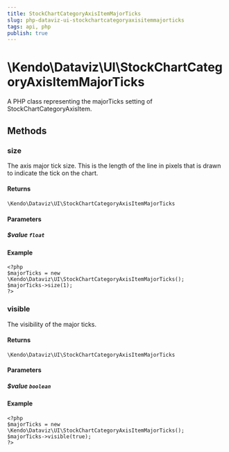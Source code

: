 ```yaml
---
title: StockChartCategoryAxisItemMajorTicks
slug: php-dataviz-ui-stockchartcategoryaxisitemmajorticks
tags: api, php
publish: true
---
```


# \Kendo\Dataviz\UI\StockChartCategoryAxisItemMajorTicks

A PHP class representing the majorTicks setting of StockChartCategoryAxisItem.


## Methods

### size
The axis major tick size. This is the length of the line in pixels that is drawn to indicate the tick
on the chart.

#### Returns
`\Kendo\Dataviz\UI\StockChartCategoryAxisItemMajorTicks`

#### Parameters

##### $value `float`



#### Example 
    <?php
    $majorTicks = new \Kendo\Dataviz\UI\StockChartCategoryAxisItemMajorTicks();
    $majorTicks->size(1);
    ?>

### visible
The visibility of the major ticks.

#### Returns
`\Kendo\Dataviz\UI\StockChartCategoryAxisItemMajorTicks`

#### Parameters

##### $value `boolean`



#### Example 
    <?php
    $majorTicks = new \Kendo\Dataviz\UI\StockChartCategoryAxisItemMajorTicks();
    $majorTicks->visible(true);
    ?>

